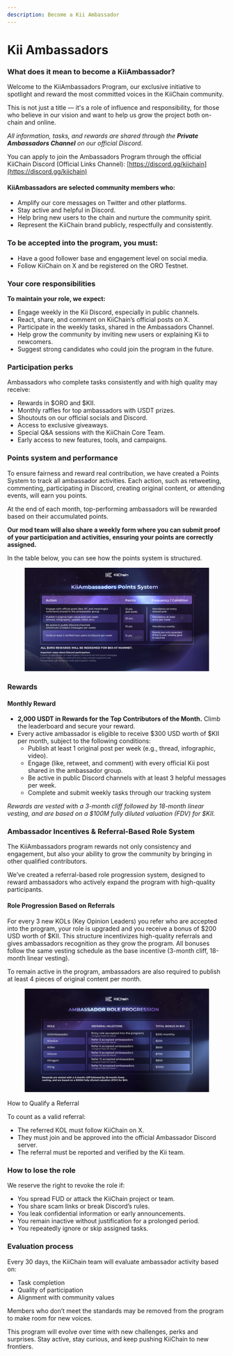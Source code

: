 ```yaml
---
description: Become a Kii Ambassador
---
```


# Kii Ambassadors

### What does it mean to become a KiiAmbassador?&#x20;

Welcome to the KiiAmbassadors Program, our exclusive initiative to spotlight and reward the most committed voices in the KiiChain community.

This is not just a title — it's a role of influence and responsibility, for those who believe in our vision and want to help us grow the project both on-chain and online.

_All information, tasks, and rewards are shared through the **Private Ambassadors Channel** on our official Discord_.&#x20;

You can apply to join the Ambassadors Program through the official KiiChain Discord (Official Links Channel): [https://discord.gg/kiichain](https://discord.gg/kiichain)

#### KiiAmbassadors are selected community members who:

* Amplify our core messages on Twitter and other platforms.
* Stay active and helpful in Discord.
* Help bring new users to the chain and nurture the community spirit.
* Represent the KiiChain brand publicly, respectfully and consistently.

### To be accepted into the program, you must:

* Have a good follower base and engagement level on social media.
* Follow KiiChain on X and be registered on the ORO Testnet.

### Your core responsibilities

**To maintain your role, we expect:**

* Engage weekly in the Kii Discord, especially in public channels.
* React, share, and comment on KiiChain’s official posts on X.
* Participate in the weekly tasks, shared in the Ambassadors Channel.
* Help grow the community by inviting new users or explaining Kii to newcomers.
* Suggest strong candidates who could join the program in the future.

### Participation perks

Ambassadors who complete tasks consistently and with high quality may receive:

* Rewards in $ORO and $KII.
* Monthly raffles for top ambassadors with USDT prizes.
* Shoutouts on our official socials and Discord.
* Access to exclusive giveaways.
* Special Q\&A sessions with the KiiChain Core Team.
* Early access to new features, tools, and campaigns.

### Points system and performance

To ensure fairness and reward real contribution, we have created a Points System to track all ambassador activities. Each action, such as retweeting, commenting, participating in Discord, creating original content, or attending events, will earn you points.

At the end of each month, top-performing ambassadors will be rewarded based on their accumulated points.

**Our mod team will also share a weekly form where you can submit proof of your participation and activities, ensuring your points are correctly assigned.**

In the table below, you can see how the points system is structured.

<figure><img src=".gitbook/assets/KIIAmbassadorPOINTS_Junio_2025 (1).png" alt=""><figcaption></figcaption></figure>

### Rewards

#### Monthly Reward

* **2,000 USDT in Rewards for the Top Contributors of the Month.** Climb the leaderboard and secure your reward.
* Every active ambassador is eligible to receive $300 USD worth of $KII per month, subject to the following conditions:
  * Publish at least 1 original post per week (e.g., thread, infographic, video).
  * Engage (like, retweet, and comment) with every official Kii post shared in the ambassador group.
  * Be active in public Discord channels with at least 3 helpful messages per week.
  * Complete and submit weekly tasks through our tracking system

&#x20;       _Rewards are vested with a 3-month cliff followed by 18-month linear vesting, and are based on a $100M fully diluted valuation (FDV) for $KII._

### Ambassador Incentives & Referral-Based Role System

The KiiAmbassadors program rewards not only consistency and engagement, but also your ability to grow the community by bringing in other qualified contributors.

We’ve created a referral-based role progression system, designed to reward ambassadors who actively expand the program with high-quality participants.

#### Role Progression Based on Referrals

For every 3 new KOLs (Key Opinion Leaders) you refer who are accepted into the program, your role is upgraded and you receive a bonus of $200 USD worth of $KII. This structure incentivizes high-quality referrals and gives ambassadors recognition as they grow the program. All bonuses follow the same vesting schedule as the base incentive (3-month cliff, 18-month linear vesting).

To remain active in the program, ambassadors are also required to publish at least 4 pieces of original content per month.

<figure><img src=".gitbook/assets/AmbassadorsRoleProgression_Kii_2025 (2) (1).jpg" alt=""><figcaption></figcaption></figure>

How to Qualify a Referral

To count as a valid referral:

* The referred KOL must follow KiiChain on X.
* They must join and be approved into the official Ambassador Discord server.
* The referral must be reported and verified by the Kii team.

### How to lose the role

We reserve the right to revoke the role if:

* You spread FUD or attack the KiiChain project or team.
* You share scam links or break Discord’s rules.
* You leak confidential information or early announcements.
* You remain inactive without justification for a prolonged period.
* You repeatedly ignore or skip assigned tasks.

### Evaluation process

Every 30 days, the KiiChain team will evaluate ambassador activity based on:

* Task completion
* Quality of participation
* Alignment with community values

Members who don’t meet the standards may be removed from the program to make room for new voices.

This program will evolve over time with new challenges, perks and surprises. Stay active, stay curious, and keep pushing KiiChain to new frontiers.

